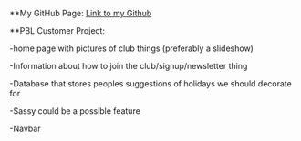 **My GitHub Page: 
[Link to my Github](https://github.com/Danny4w/csp-tri3/tree/gh-pages)

**PBL Customer Project: 

-home page with pictures of club things (preferably a slideshow)

-Information about how to join the club/signup/newsletter thing

-Database that stores peoples suggestions of holidays we should decorate for

-Sassy could be a possible feature 

-Navbar
